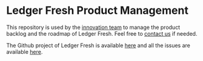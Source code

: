 # Ledger Fresh Product Management

This repository is used by the [innovation team](https://github.com/orgs/LedgerHQ/teams/innovation) to manage the product backlog and the roadmap of Ledger Fresh. Feel free to [contact us](https://ledger.slack.com/archives/C034X0Y8KRQ) if needed.

The Github project of Ledger Fresh is available [here](https://github.com/orgs/LedgerHQ/projects/25/views/1) and all the issues are available [here](https://github.com/LedgerHQ/ledger-fresh-management/issues).
